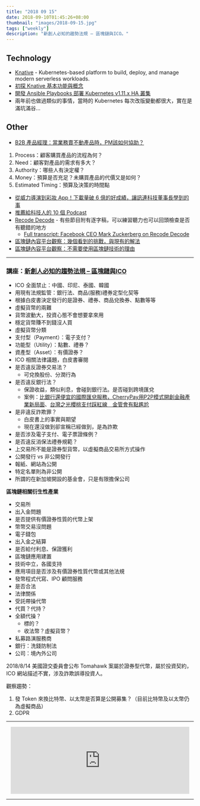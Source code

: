 ```yaml
---
title: "2018 09 15"
date: 2018-09-10T01:45:26+08:00
thumbnail: "images/2018-09-15.jpg"
tags: ["weekly"]
description: "新創人必知的趨勢法規 – 區塊鏈與ICO。"
---
```


## Technology

* [Knative](https://cloud.google.com/knative/) - Kubernetes-based platform to build, deploy, and manage modern serverless workloads.
 * [初探 Knative 基本功能與概念](https://kairen.github.io/2018/07/27/kubernetes/knative-intro/)
* [開發 Ansible Playbooks 部署 Kubernetes v1.11.x HA 叢集](https://kairen.github.io/2018/08/12/kubernetes/deploy/k8s-ansible-ha/)
 * 兩年前也做過類似的事情，當時的 Kubernetes 每次改版變動都很大，實在是滿坑滿谷...

## Other

* [B2B 產品經理：當業務賣不動產品時，PM該如何協助？](https://www.pmtone.com/customer-development-for-b2b-pm/)
 1. Process：顧客購買產品的流程為何？
 2. Need：顧客對產品的需求有多大？
 3. Authority：哪些人有決定權？
 4. Money：預算是否充足？未購買產品的代價又是如何？
 5. Estimated Timing：預算及決策的時間點
* [從威力導演到彩妝 App！下載量破 6 億的好成績，讓訊連科技董事長學到的事](https://www.managertoday.com.tw/articles/view/56623)
* [推薦給科技人的 10 個 Podcast](https://medium.com/@StarRocket/10-podcasts-we-recommend-5f47de31e190)
 * [Recode Decode](https://www.recode.net/podcasts/) - 有些節目附有逐字稿，可以練習聽力也可以回頭檢查是否有聽錯的地方
     * [Full transcript: Facebook CEO Mark Zuckerberg on Recode Decode](https://www.recode.net/2018/7/18/17575158/mark-zuckerberg-facebook-interview-full-transcript-kara-swisher)
* [區塊鏈內容平台觀察：幾個看到的挑戰，與現有的解法](https://data.leafwind.tw/91c8d079b5e7)
* [區塊鏈內容平台觀察：不需要使用區塊鏈技術的理由](https://data.leafwind.tw/blockchain-for-content-platform-the-reason-why-it-doesnt-need-blockchain-tech-6c4b76ea6130)

---

### 講座：[新創人必知的趨勢法規 – 區塊鏈與ICO](https://www.accupass.com/event/1808230912231422223439)

* ICO 全面禁止：中國、印尼、泰國、韓國
* 用現有法規監管：銀行法、商品(服務)禮券定型化契等
* 根據白皮書決定發行的是證券、禮券、商品兌換券、點數等等
* 虛擬貨幣的兩難
 * 貨幣波動大，投資心態不會想要拿來用
 * 穩定貨幣賺不到錢沒人買
* 虛擬貨幣分類
 * 支付型（Payment）：電子支付？
 * 功能型（Utility）：點數、禮券？
 * 資產型（Asset）：有價證券？
* ICO 相關法律議題，白皮書審閱
 * 是否違反證券交易法？
     * 可兌換股份、分潤行為
 * 是否違反銀行法？
     * 保證收益，類似利息，會碰到銀行法。是否碰到跨境匯兌
     * 案例：[比銀行還便宜的國際匯兌服務，CherryPay用P2P模式開創金融產業新局面](https://www.bnext.com.tw/article/49258/meet-startup-interview-cherry-pay)、[台灣之光櫻桃支付踩紅線　金管會有點尷尬](https://www.wealth.com.tw/home/articles/17301)
 * 是非違反詐欺罪？
     * 白皮書上的事實與期望
     * 現在還沒做到卻宣稱已經做到，是為詐欺
 * 是否涉及電子支付、電子票證條例？
 * 是否違反消保法禮券規範？
* 上交易所不能是證券型貨幣，以虛擬商品交易所方式操作
* 公開發行 vs 非公開發行
 * 報紙、網站為公開
 * 特定名單則為非公開
* 所謂的在新加坡開設的基金會，只是有限擔保公司

**區塊鏈相關衍生性產業**

* 交易所
 * 出入金問題
 * 是否提供有價證券性質的代幣上架
 * 幣幣交易沒問題
* 電子錢包
 * 出入金之結算
 * 是否給付利息、保證獲利
* 區塊鏈應用建置
 * 技術中立，各國支持
 * 應用項目是否涉及有價證券性質代幣或其他法規
* 發幣程式代寫、IPO 顧問服務
 * 是否合法
 * 法律關係
* 受託帶操代幣
 * 代買？代持？
 * 全額代操？
     * 標的？
     * 收法幣？虛擬貨幣？
* 私募路演服務商
* 銀行：洗錢防制法
* 公司：境內外公司

2018/8/14 美國證交委員會公布 Tomahawk 案屬於證券型代幣，屬於投資契約，ICO 網站描述不實，涉及詐欺誤導投資人。

觀察趨勢：

1. 發 Token 來換比特幣、以太幣是否算是公開募集？（目前比特幣及以太幣仍為虛擬商品）
2. GDPR

---

<center><iframe src='https://button.like.co/in/embed/sarschang/button/' style='width: 480px; height: 180px; border: none;'></iframe></center>

---
